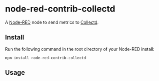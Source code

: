 node-red-contrib-collectd
=========================

A [Node-RED](http://nodered.org) node to send metrics to [Collectd](https://collectd.org/).

Install
-------

Run the following command in the root directory of your Node-RED install:

    npm install node-red-contrib-collectd

Usage
-----
